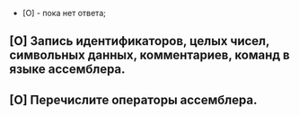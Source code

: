 * [O] - пока нет ответа;
## ​[O] Запись идентификаторов, целых чисел, символьных данных, комментариев, команд в языке ассемблера.
## ​[O] Перечислите операторы ассемблера.
